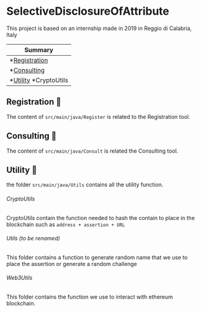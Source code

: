 # SelectiveDisclosureOfAttribute


This project is based on an internship made in 2019 in Reggio di Calabria, Italy

| Summary|
| ------------- |
| *[Registration](#registration-pencil)  | 
| *[Consulting](#consulting-eyes) |
| *[Utility](#utility-wrench)    *CryptoUtils|

## Registration :pencil:

The content of ```src/main/java/Register``` is related to the Registration tool.

## Consulting :eyes:

The content of ```src/main/java/Consult``` is related the Consulting tool.

## Utility :wrench:

the folder ```src/main/java/Utils``` contains all the utility function.

###### CryptoUtils

CryptoUtils contain the function needed to hash the contain to place in the blockchain such as ```address + assertion + URL```

###### Utils (to be renamed)

This folder contains a function to generate random name that we use to place the assertion or generate a random challenge

###### Web3Utils

This folder contains the function we use to interact with ethereum blockchain.
